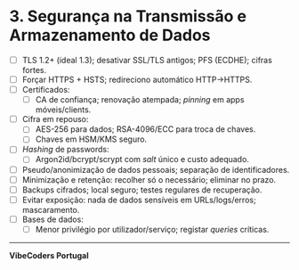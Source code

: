 # 3. Segurança na Transmissão e Armazenamento de Dados

- [ ] TLS 1.2+ (ideal 1.3); desativar SSL/TLS antigos; PFS (ECDHE); cifras fortes.  
- [ ] Forçar HTTPS + HSTS; redireciono automático HTTP→HTTPS.  
- [ ] Certificados:
  - [ ] CA de confiança; renovação atempada; *pinning* em apps móveis/clients.
- [ ] Cifra em repouso:
  - [ ] AES-256 para dados; RSA-4096/ECC para troca de chaves.
  - [ ] Chaves em HSM/KMS seguro.
- [ ] *Hashing* de passwords:
  - [ ] Argon2id/bcrypt/scrypt com *salt* único e custo adequado.
- [ ] Pseudo/anonimização de dados pessoais; separação de identificadores.  
- [ ] Minimização e retenção: recolher só o necessário; eliminar no prazo.  
- [ ] Backups cifrados; local seguro; testes regulares de recuperação.  
- [ ] Evitar exposição: nada de dados sensíveis em URLs/logs/erros; mascaramento.  
- [ ] Bases de dados:
  - [ ] Menor privilégio por utilizador/serviço; registar *queries* críticas.

---

**VibeCoders Portugal**
